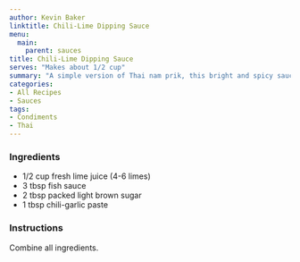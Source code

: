 ```yaml
---
author: Kevin Baker
linktitle: Chili-Lime Dipping Sauce
menu:
  main:
    parent: sauces
title: Chili-Lime Dipping Sauce
serves: "Makes about 1/2 cup"
summary: "A simple version of Thai nam prik, this bright and spicy sauce makes an incredible dip for grilled chicken."
categories:
- All Recipes
- Sauces
tags:
- Condiments
- Thai
---
```

### Ingredients

<div class="ingredient-list">

* 1/2 cup fresh lime juice (4-6 limes)  
* 3 tbsp fish sauce  
* 2 tbsp packed light brown sugar  
* 1 tbsp chili-garlic paste    

</div>

### Instructions
Combine all ingredients.